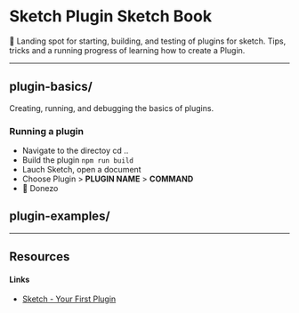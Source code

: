 # Sketch Plugin Sketch Book
💎 Landing spot for starting, building, and testing of plugins for sketch. Tips, tricks and a running progress of learning how to create a Plugin.

----

## plugin-basics/
Creating, running, and debugging the basics of plugins.

### Running a plugin
- Navigate to the directoy cd ..
- Build the plugin ```npm run build```
- Lauch Sketch, open a document
- Choose Plugin > **PLUGIN NAME** > **COMMAND**
- 🎉 Donezo


## plugin-examples/

----

## Resources
#### Links
- [Sketch - Your First Plugin](http://developer.sketchapp.com/guides/first-plugin/)
